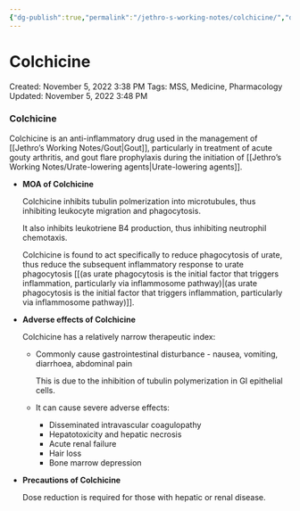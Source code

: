 ```yaml
---
{"dg-publish":true,"permalink":"/jethro-s-working-notes/colchicine/","dgPassFrontmatter":true}
---
```



# Colchicine

Created: November 5, 2022 3:38 PM
Tags: MSS, Medicine, Pharmacology
Updated: November 5, 2022 3:48 PM

### Colchicine

Colchicine is an anti-inflammatory drug used in the management of [[Jethro’s Working Notes/Gout\|Gout]], particularly in treatment of acute gouty arthritis, and gout flare prophylaxis during the initiation of [[Jethro’s Working Notes/Urate-lowering agents\|Urate-lowering agents]].

- ******************************************MOA of Colchicine******************************************
    
    Colchicine inhibits tubulin polmerization into microtubules, thus inhibiting leukocyte migration and phagocytosis.
    
    It also inhibits leukotriene B4 production, thus inhibiting neutrophil chemotaxis.
    
    Colchicine is found to act specifically to reduce phagocytosis of urate, thus reduce the subsequent inflammatory response to urate phagocytosis [[(as urate phagocytosis is the initial factor that triggers inflammation, particularly via inflammosome pathway)\|(as urate phagocytosis is the initial factor that triggers inflammation, particularly via inflammosome pathway)]].
    
- ******************************************************************Adverse effects of Colchicine******************************************************************
    
    Colchicine has a relatively narrow therapeutic index:
    
    - Commonly cause gastrointestinal disturbance - nausea, vomiting, diarrhoea, abdominal pain
        
        This is due to the inhibition of tubulin polymerization in GI epithelial cells.
        
    - It can cause severe adverse effects:
        - Disseminated intravascular coagulopathy
        - Hepatotoxicity and hepatic necrosis
        - Acute renal failure
        - Hair loss
        - Bone marrow depression
- **************************************************Precautions of Colchicine**************************************************
    
    Dose reduction is required for those with hepatic or renal disease.